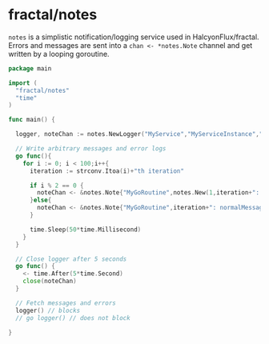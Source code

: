 # fractal/notes

`notes` is a simplistic notification/logging service used in HalcyonFlux/fractal.
Errors and messages are sent into a `chan <- *notes.Note` channel and get written
by a looping goroutine.

```go
package main

import (
  "fractal/notes"
  "time"
)

func main() {

  logger, noteChan := notes.NewLogger("MyService","MyServiceInstance","/var/logs/myservice/myservice.log",2,100)

  // Write arbitrary messages and error logs
  go func(){
    for i := 0; i < 100;i++{
      iteration := strconv.Itoa(i)+"th iteration"

      if i % 2 == 0 {
        noteChan <- &notes.Note{"MyGoRoutine",notes.New(1,iteration+": something bad happened")}
      }else{
        noteChan <- &notes.Note{"MyGoRoutine",iteration+": normalMessage"}
      }

      time.Sleep(50*time.Millisecond)
    }
  }

  // Close logger after 5 seconds
  go func() {
    <- time.After(5*time.Second)
    close(noteChan)
  }

  // Fetch messages and errors
  logger() // blocks
  // go logger() // does not block

}

```
